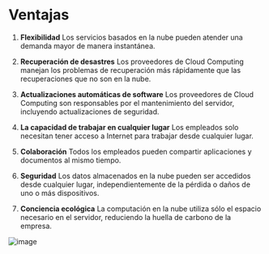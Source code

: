 # Ventajas

1. **Flexibilidad**
Los servicios basados en la nube pueden atender una demanda mayor de manera instantánea.


2. **Recuperación de desastres**
Los proveedores de Cloud Computing manejan los problemas de recuperación más rápidamente que las recuperaciones que no son en la nube.


3. **Actualizaciones automáticas de software**
Los proveedores de Cloud Computing son responsables por el mantenimiento del servidor, incluyendo actualizaciones de seguridad.


4. **La capacidad de trabajar en cualquier lugar**
Los empleados solo necesitan tener acceso a Internet para trabajar desde cualquier lugar.


5. **Colaboración**
Todos los empleados pueden compartir aplicaciones y documentos al mismo tiempo.


6. **Seguridad**
Los datos almacenados en la nube pueden ser accedidos desde cualquier lugar, independientemente de la pérdida o daños de uno o más dispositivos.


7. **Conciencia ecológica**
La computación en la nube utiliza sólo el espacio necesario en el servidor, reduciendo la huella de carbono de la empresa.

![image](/img/222.jpg)